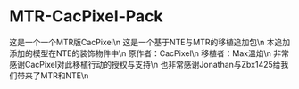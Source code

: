 # MTR-CacPixel-Pack
这是一个一个MTR版CacPixel\n
这是一个基于NTE与MTR的移植追加包\n
本追加添加的模型在NTE的装饰物件中\n
原作者：CacPixel\n
移植者：Max温焰\n
非常感谢CacPixel对此移植行动的授权与支持\n
也非常感谢Jonathan与Zbx1425给我们带来了MTR和NTE\n

